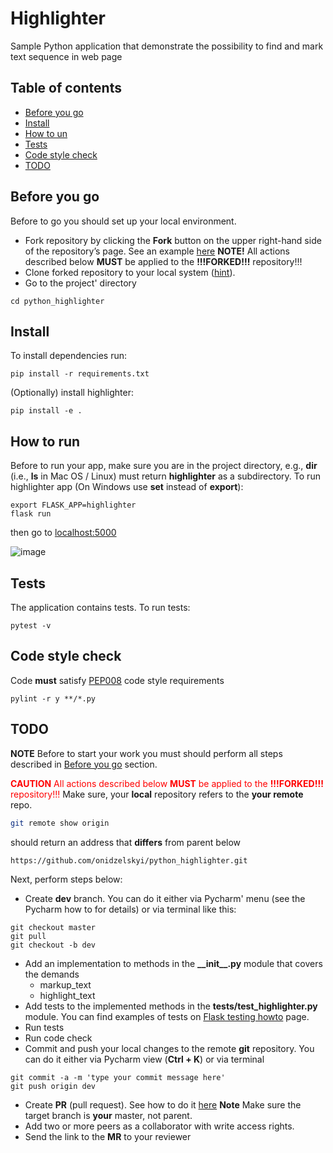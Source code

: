 Highlighter
===

Sample Python application that demonstrate the possibility to find and mark text sequence in web page

## Table of contents

- [Before you go](#before-you-go)
- [Install](#install)
- [How to un](#how-to-run)
- [Tests](#tests)
- [Code style check](#code-style-check)
- [TODO](#todo)

## Before you go

Before to go you should set up your local environment.

- Fork repository by clicking the **Fork** button on the upper right-hand side of the repository’s page. See an example [here](https://help.github.com/en/articles/fork-a-repo#fork-an-example-repository) **NOTE!** All actions described below **MUST** be applied to the **!!!FORKED!!!** repository!!!
- Clone forked repository to your local system ([hint](https://help.github.com/en/articles/fork-a-repo#step-2-create-a-local-clone-of-your-fork)).
- Go to the project' directory

```buildoutcfg
cd python_highlighter
```


## Install

To install dependencies run:

```buildoutcfg
pip install -r requirements.txt
```

(Optionally) install highlighter:

```buildoutcfg
pip install -e .
```

## How to run

Before to run your app, make sure you are in the project directory, e.g., **dir** (i.e., **ls** in Mac OS / Linux) must return **highlighter** as a subdirectory.
To run highlighter app (On Windows use **set** instead of **export**):
```buildoutcfg
export FLASK_APP=highlighter
flask run
```

then go to [localhost:5000](localhost:5000)

![image](example.png)

## Tests
The application contains tests. To run tests:
```buildoutcfg
pytest -v
```

## Code style check
Code **must** satisfy [PEP008](https://www.python.org/dev/peps/pep-0008/) code style requirements

```buildoutcfg
pylint -r y **/*.py
```
## TODO

**NOTE**
Before to start your work you must should perform all steps described in [Before you go](#before-you-go) section.

<span style="color:red">**CAUTION** All actions described below **MUST** be applied to the **!!!FORKED!!!** repository!!!</span>
Make sure, your **local** repository refers to the **your remote** repo.
```bash
git remote show origin
```
should return an address that **differs** from parent below
```bash
https://github.com/onidzelskyi/python_highlighter.git
```

Next, perform steps below:

 - Create **dev** branch. You can do it either via Pycharm' menu (see the Pycharm how to for details) or via terminal like this:
 ```buildoutcfg
 git checkout master
 git pull
 git checkout -b dev
```
 - Add an implementation to methods in the **\_\_init__.py** module that covers the demands
    - markup_text
    - highlight_text
 - Add tests to the implemented methods in the **tests/test_highlighter.py** module. You can find examples of tests on [Flask testing howto](http://flask.pocoo.org/docs/1.0/testing/) page.
 - Run tests
 - Run code check
 - Commit and push your local changes to the remote **git** repository. You can do it either via Pycharm view (**Ctrl + K**) or via terminal 
 ```buildoutcfg
git commit -a -m 'type your commit message here'
git push origin dev
```
 - Create **PR** (pull request). See how to do it [here](https://docs.gitlab.com/ee/gitlab-basics/add-merge-request.html)
 **Note** Make sure the target branch is **your** master, not parent.
 - Add two or more peers as a collaborator with write access rights.
 - Send the link to the **MR** to your reviewer
 
